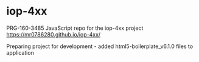 # iop-4xx
PRG-160-3485 JavaScript repo for the iop-4xx project 
	https://mr0786280.github.io/iop-4xx/

Preparing project for development
	- added html5-boilerplate_v6.1.0 files to application
